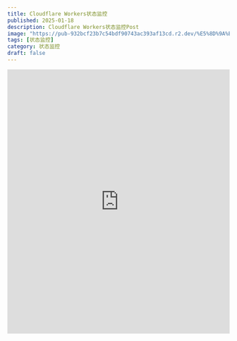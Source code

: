 ```yaml
---
title: Cloudflare Workers状态监控
published: 2025-01-18
description: Cloudflare Workers状态监控Post
image: "https://pub-932bcf23b7c54bdf90743ac393af13cd.r2.dev/%E5%8D%9A%E5%AE%A2%E5%B8%96%E5%AD%90%E5%9B%BE%E7%89%87/PixPin_2025-01-20_16-16-22.png"
tags: [状态监控]
category: 状态监控
draft: false
---
```


<iframe src="https://a.pilipiala.ip-ddns.com/" width="100%" height="600px" frameborder="0"></iframe>
